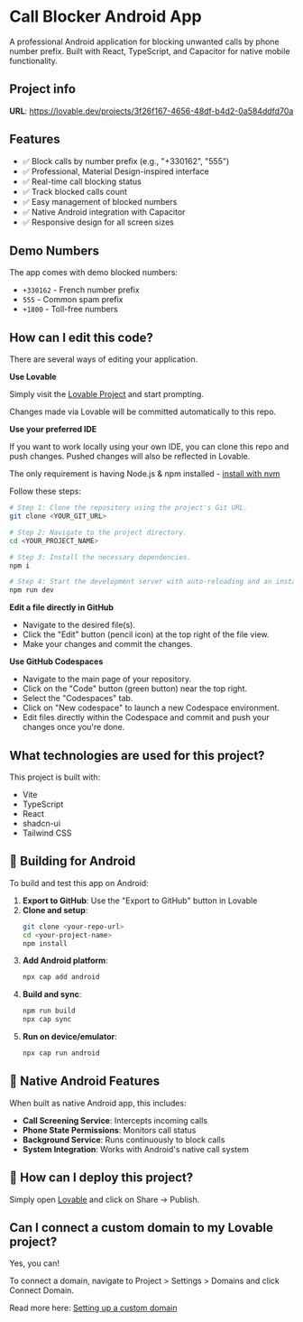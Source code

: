 # Call Blocker Android App

A professional Android application for blocking unwanted calls by phone number prefix. Built with React, TypeScript, and Capacitor for native mobile functionality.

## Project info

**URL**: https://lovable.dev/projects/3f26f167-4656-48df-b4d2-0a584ddfd70a

## Features

- ✅ Block calls by number prefix (e.g., "+330162", "555")
- ✅ Professional, Material Design-inspired interface
- ✅ Real-time call blocking status
- ✅ Track blocked calls count
- ✅ Easy management of blocked numbers
- ✅ Native Android integration with Capacitor
- ✅ Responsive design for all screen sizes

## Demo Numbers

The app comes with demo blocked numbers:
- `+330162` - French number prefix
- `555` - Common spam prefix
- `+1800` - Toll-free numbers

## How can I edit this code?

There are several ways of editing your application.

**Use Lovable**

Simply visit the [Lovable Project](https://lovable.dev/projects/3f26f167-4656-48df-b4d2-0a584ddfd70a) and start prompting.

Changes made via Lovable will be committed automatically to this repo.

**Use your preferred IDE**

If you want to work locally using your own IDE, you can clone this repo and push changes. Pushed changes will also be reflected in Lovable.

The only requirement is having Node.js & npm installed - [install with nvm](https://github.com/nvm-sh/nvm#installing-and-updating)

Follow these steps:

```sh
# Step 1: Clone the repository using the project's Git URL.
git clone <YOUR_GIT_URL>

# Step 2: Navigate to the project directory.
cd <YOUR_PROJECT_NAME>

# Step 3: Install the necessary dependencies.
npm i

# Step 4: Start the development server with auto-reloading and an instant preview.
npm run dev
```

**Edit a file directly in GitHub**

- Navigate to the desired file(s).
- Click the "Edit" button (pencil icon) at the top right of the file view.
- Make your changes and commit the changes.

**Use GitHub Codespaces**

- Navigate to the main page of your repository.
- Click on the "Code" button (green button) near the top right.
- Select the "Codespaces" tab.
- Click on "New codespace" to launch a new Codespace environment.
- Edit files directly within the Codespace and commit and push your changes once you're done.

## What technologies are used for this project?

This project is built with:

- Vite
- TypeScript
- React
- shadcn-ui
- Tailwind CSS

## 📱 Building for Android

To build and test this app on Android:

1. **Export to GitHub**: Use the "Export to GitHub" button in Lovable
2. **Clone and setup**:
   ```bash
   git clone <your-repo-url>
   cd <your-project-name>
   npm install
   ```
3. **Add Android platform**:
   ```bash
   npx cap add android
   ```
4. **Build and sync**:
   ```bash
   npm run build
   npx cap sync
   ```
5. **Run on device/emulator**:
   ```bash
   npx cap run android
   ```

## 🔧 Native Android Features

When built as native Android app, this includes:

- **Call Screening Service**: Intercepts incoming calls
- **Phone State Permissions**: Monitors call status
- **Background Service**: Runs continuously to block calls
- **System Integration**: Works with Android's native call system

## 🚀 How can I deploy this project?

Simply open [Lovable](https://lovable.dev/projects/3f26f167-4656-48df-b4d2-0a584ddfd70a) and click on Share -> Publish.

## Can I connect a custom domain to my Lovable project?

Yes, you can!

To connect a domain, navigate to Project > Settings > Domains and click Connect Domain.

Read more here: [Setting up a custom domain](https://docs.lovable.dev/tips-tricks/custom-domain#step-by-step-guide)
